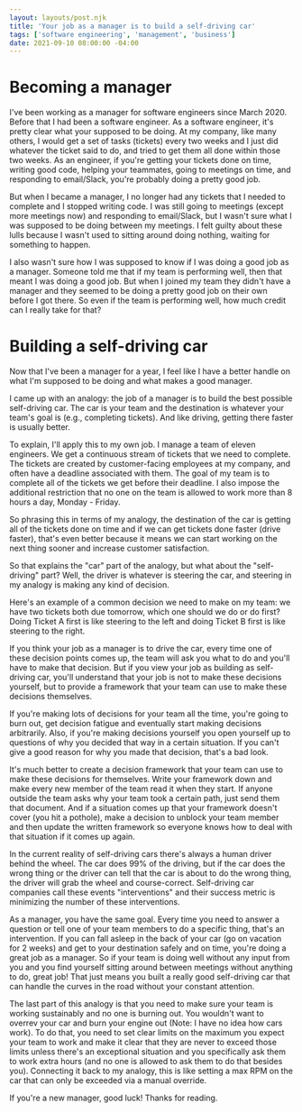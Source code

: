 ```yaml
---
layout: layouts/post.njk
title: 'Your job as a manager is to build a self-driving car'
tags: ['software engineering', 'management', 'business']
date: 2021-09-10 08:00:00 -04:00
---
```


# Becoming a manager

I've been working as a manager for software engineers since March 2020.
Before that I had been a software engineer. As a software engineer, it's
pretty clear what your supposed to be doing. At my company, like many
others, I would get a set of tasks (tickets) every two weeks and I just
did whatever the ticket said to do, and tried to get them all done
within those two weeks. As an engineer, if you're getting your
tickets done on time, writing good code, helping your teammates,
going to meetings on time, and responding to email/Slack, you're
probably doing a pretty good job.

But when I became a manager, I no longer had any tickets that I needed
to complete and I stopped writing code. I was still going to meetings
(except more meetings now) and responding to email/Slack, but I wasn't
sure what I was supposed to be doing between my meetings. I felt guilty
about these lulls because I wasn't used to sitting around doing nothing,
waiting for something to happen.

I also wasn't sure how I was supposed to know if I was doing a good job
as a manager. Someone told me that if my team is performing well, then
that meant I was doing a good job. But when I joined my team they didn't
have a manager and they seemed to be doing a pretty good job on their
own before I got there. So even if the team is performing well, how much
credit can I really take for that?

# Building a self-driving car

Now that I've been a manager for a year, I feel like I have a better
handle on what I'm supposed to be doing and what makes a good manager.

I came up with an analogy: the job of a manager is to build the best possible
self-driving car. The car is your team and the destination is whatever
your team's goal is (e.g., completing tickets). And like driving,
getting there faster is usually better.

To explain, I'll apply this to my own job. I manage a team of eleven
engineers. We get a continuous stream of tickets that we need to complete.
The tickets are created by customer-facing employees at my company, and
often have a deadline associated with them. The goal of my team is to
complete all of the tickets we get before their deadline. I also
impose the additional restriction that no one on the team is allowed
to work more than 8 hours a day, Monday - Friday.

So phrasing this in terms of my analogy, the destination of the car
is getting all of the tickets done on time and if we can get
tickets done faster (drive faster), that's even better because
it means we can start working on the next thing sooner and increase
customer satisfaction.

So that explains the "car" part of the analogy, but what about
the "self-driving" part? Well, the driver is whatever is steering
the car, and steering in my analogy is making any kind of decision.

Here's an example of a common decision we need to make on my team:
we have two tickets both due tomorrow, which one should we do or do
first? Doing Ticket A first is like steering to the left and doing
Ticket B first is like steering to the right.

If you think your job as a manager is to drive the car, every time
one of these decision points comes up, the team will ask you what
to do and you'll have to make that decision. But if you view your
job as building as self-driving car, you'll understand that your job
is not to make these decisions yourself, but to provide a framework
that your team can use to make these decisions themselves.

If you're making lots of decisions for your team all the time, you're
going to burn out, get decision fatigue and eventually start making
decisions arbitrarily. Also, if you're making decisions yourself
you open yourself up to questions of why you decided that way in
a certain situation. If you can't give a good reason for why you
made that decision, that's a bad look.

It's much better to create a decision framework that your team can
use to make these decisions for themselves. Write your framework
down and make every new member of the team read it when they start.
If anyone outside the team asks why your team took a certain path,
just send them that document. And if a situation comes up that your
framework doesn't cover (you hit a pothole),
make a decision to unblock your team member
and then update the written framework so everyone knows how to deal
with that situation if it comes up again.

In the current reality of self-driving cars there's always a human
driver behind the wheel. The car does 99% of the driving, but
if the car does the wrong thing or the driver can tell that the
car is about to do the wrong thing, the driver will grab the wheel
and course-correct. Self-driving car companies call these events
"interventions" and their success metric is minimizing the number
of these interventions.

As a manager, you have the same goal. Every time you need to answer
a question or tell one of your team members to do a specific thing,
that's an intervention. If you can fall asleep in the back of your
car (go on vacation for 2 weeks) and get to your destination safely
and on time, you're doing a great job as a manager. So if your
team is doing well without any input from you and you find yourself
sitting around between meetings without anything to do, great job!
That just means you built a really good self-driving car
that can handle the curves in the road without your constant attention.

The last part of this analogy is that you need to make sure
your team is working sustainably and no one is burning out.
You wouldn't want to overrev your car and burn your engine out
(Note: I have no idea how cars work). To do that, you need
to set clear limits on the maximum you expect your team to work
and make it clear that they are never to exceed those limits
unless there's an exceptional situation and you specifically ask them
to work extra hours (and no one is allowed to ask them to do that besides you).
Connecting it back to my analogy, this is like setting a max RPM on
the car that can only be exceeded via a manual override.

If you're a new manager, good luck! Thanks for reading.
